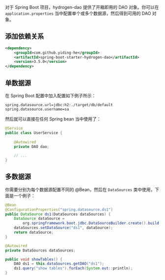 对于 Spring Boot 项目，hydrogen-dao 提供了开箱即用的 DAO 对象。你可以在
 `application.properties` 当中配置单个或多个数据源，然后得到可用的 DAO 对象。
 
## 添加依赖关系

```xml
<dependency>
    <groupId>com.github.yiding-he</groupId>
    <artifactId>spring-boot-starter-hydrogen-dao</artifactId>
    <version>3.5.0</version>
</dependency>
```
 
## 单数据源

在 Spring Boot 配置中加入配置如下例子所示：

```properties
spring.datasource.url=jdbc:h2:./target/db/default
spring.datasource.username=sa
```

然后就可以直接在任何 Spring bean 当中使用了：

```java
@Service
public class UserService {
    
    @Autowired
    private DAO dao;
    
    // ...
}
```

## 多数据源

你需要分别为每个数据源配置不同的 @Bean，然后在 `DataSources` 类中使用，下面是一个例子：

```java
@Bean
@ConfigurationProperties("spring.datasource.ds1")
public DataSource ds1(DataSources dataSources) {
    DataSource dataSource = 
        org.springframework.boot.jdbc.DataSourceBuilder.create().build();
    dataSources.setDataSource("ds1", dataSource);
    return dataSource;
}
```

```java
@Autowired
private DataSources dataSources;

public void showTables() {
    DAO ds1 = this.dataSources.getDAO("ds1");
    ds1.query("show tables").forEach(System.out::println);
}
```
